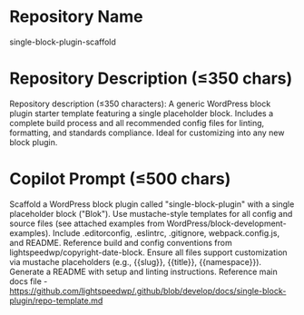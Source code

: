 # Repository Name

single-block-plugin-scaffold

# Repository Description (≤350 chars)

Repository description (≤350 characters): A generic WordPress block plugin starter template featuring a single placeholder block. Includes a complete build process and all recommended config files for linting, formatting, and standards compliance. Ideal for customizing into any new block plugin.

# Copilot Prompt (≤500 chars)

Scaffold a WordPress block plugin called "single-block-plugin" with a single placeholder block ("Blok"). Use mustache-style templates for all config and source files (see attached examples from WordPress/block-development-examples). Include .editorconfig, .eslintrc, .gitignore, webpack.config.js, and README. Reference build and config conventions from lightspeedwp/copyright-date-block. Ensure all files support customization via mustache placeholders (e.g., {{slug}}, {{title}}, {{namespace}}). Generate a README with setup and linting instructions. Reference main docs file - https://github.com/lightspeedwp/.github/blob/develop/docs/single-block-plugin/repo-template.md
